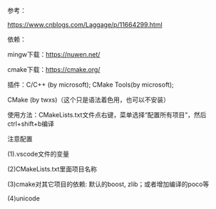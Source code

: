 参考：

https://www.cnblogs.com/Laggage/p/11664299.html



依赖：

mingw下载：https://nuwen.net/

cmake下载：https://cmake.org/

插件：C/C++ (by microsoft);  CMake Tools(by microsoft); 

CMake (by twxs)（这个只是语法着色用，也可以不安装）



使用方法：CMakeLists.txt文件点右键，菜单选择“配置所有项目”，然后ctrl+shift+b编译



注意配置

(1).vscode文件的变量

(2)CMakeLists.txt里面项目名称

(3)cmake对其它项目的依赖: 默认的boost, zlib；或者增加编译的poco等

(4)unicode

